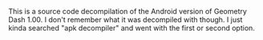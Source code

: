This is a source code decompilation of the Android version of Geometry Dash 1.00. I don't remember what it was decompiled with though. I just kinda searched "apk decompiler" and went with the first or second option.
